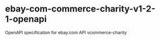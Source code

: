# ebay-com-commerce-charity-v1-2-1-openapi
OpenAPI specification for ebay.com API vcommerce-charity
